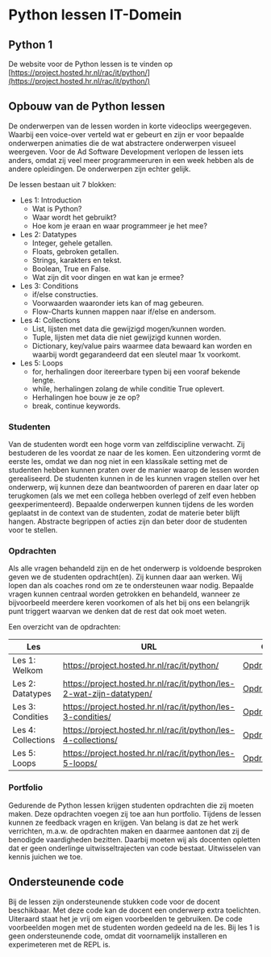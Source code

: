 # Python lessen IT-Domein
## Python 1
De website voor de Python lessen is te vinden op [https://project.hosted.hr.nl/rac/it/python/](https://project.hosted.hr.nl/rac/it/python/)

## Opbouw van de Python lessen
De onderwerpen van de lessen worden in korte videoclips weergegeven. Waarbij een voice-over verteld wat er gebeurt en zijn er voor bepaalde onderwerpen animaties die de wat abstractere onderwerpen visueel weergeven. Voor de Ad Software Development verlopen de lessen iets anders, omdat zij veel meer programmeeruren in een week hebben als de andere opleidingen. De onderwerpen zijn echter gelijk.

De lessen bestaan uit 7 blokken:
- Les 1: Introduction
    - Wat is Python?
    - Waar wordt het gebruikt?
    - Hoe kom je eraan en waar programmeer je het mee?
- Les 2: Datatypes
    - Integer, gehele getallen.
    - Floats, gebroken getallen.
    - Strings, karakters en tekst.
    - Boolean, True en False.
    - Wat zijn dit voor dingen en wat kan je ermee?
- Les 3: Conditions
    - if/else constructies.
    - Voorwaarden waaronder iets kan of mag gebeuren.
    - Flow-Charts kunnen mappen naar if/else en andersom.
- Les 4: Collections
    - List, lijsten met data die gewijzigd mogen/kunnen worden.
    - Tuple, lijsten met data die niet gewijzigd kunnen worden.
    - Dictionary, key/value pairs waarmee data bewaard kan worden en waarbij wordt gegarandeerd dat een sleutel maar 1x voorkomt.
- Les 5: Loops
    - for, herhalingen door itereerbare typen bij een vooraf bekende lengte.
    - while, herhalingen zolang de while conditie True oplevert.
    - Herhalingen hoe bouw je ze op?
    - break, continue keywords.

### Studenten
Van de studenten wordt een hoge vorm van zelfdiscipline verwacht. Zij bestuderen de les voordat ze naar de les komen. Een uitzondering vormt de eerste les, omdat we dan nog niet in een klassikale setting met de studenten hebben kunnen praten over de manier waarop de lessen worden gerealiseerd.
De studenten kunnen in de les kunnen vragen stellen over het onderwerp, wij kunnen deze dan beantwoorden of pareren en daar later op terugkomen (als we met een collega hebben overlegd of zelf even hebben geexperimenteerd). Bepaalde onderwerpen kunnen tijdens de les worden geplaatst in de context van de studenten, zodat de materie beter blijft hangen. Abstracte begrippen of acties zijn dan beter door de studenten voor te stellen.

### Opdrachten
Als alle vragen behandeld zijn en de het onderwerp is voldoende besproken geven we de studenten opdracht(en). Zij kunnen daar aan werken. Wij lopen dan als coaches rond om ze te ondersteunen waar nodig. Bepaalde vragen kunnen centraal worden getrokken en behandeld, wanneer ze bijvoorbeeld meerdere keren voorkomen of als het bij ons een belangrijk punt triggert waarvan we denken dat de rest dat ook moet weten.

Een overzicht van de opdrachten: 

| Les | URL | Opdracht |
| --- | --- | --- |
| Les 1: Welkom | https://project.hosted.hr.nl/rac/it/python/ | [Opdracht_les_1.md](Opdrachten%2FOpdracht_les_1.md) |
| Les 2: Datatypes | https://project.hosted.hr.nl/rac/it/python/les-2-wat-zijn-datatypen/ | [Opdracht_les_2.md](Opdrachten%2FOpdracht_les_2.md) |
| Les 3: Condities  | https://project.hosted.hr.nl/rac/it/python/les-3-condities/ | [Opdracht_les_3.md](Opdrachten%2FOpdracht_les_3.md) |
| Les 4: Collections | https://project.hosted.hr.nl/rac/it/python/les-4-collections/ | [Opdracht_les_4.md](Opdrachten%2FOpdracht_les_4.md) |
| Les 5: Loops | https://project.hosted.hr.nl/rac/it/python/les-5-loops/ | [Opdracht_les_5.md](Opdrachten%2FOpdracht_les_5.md) |

### Portfolio
Gedurende de Python lessen krijgen studenten opdrachten die zij moeten maken. Deze opdrachten voegen zij toe aan hun portfolio. Tijdens de lessen kunnen ze feedback vragen en krijgen. Van belang is dat ze het werk verrichten, m.a.w. de opdrachten maken en daarmee aantonen dat zij de benodigde vaardigheden bezitten. Daarbij moeten wij als docenten opletten dat er geen onderlinge uitwisseltrajecten van code bestaat. Uitwisselen van kennis juichen we toe.

## Ondersteunende code
Bij de lessen zijn ondersteunende stukken code voor de docent beschikbaar. Met deze code kan de docent een onderwerp extra toelichten. Uiteraard staat het je vrij om eigen voorbeelden te gebruiken. De code voorbeelden mogen met de studenten worden gedeeld na de les.
Bij les 1 is geen ondersteunende code, omdat dit voornamelijk installeren en experimeteren met de REPL is.
